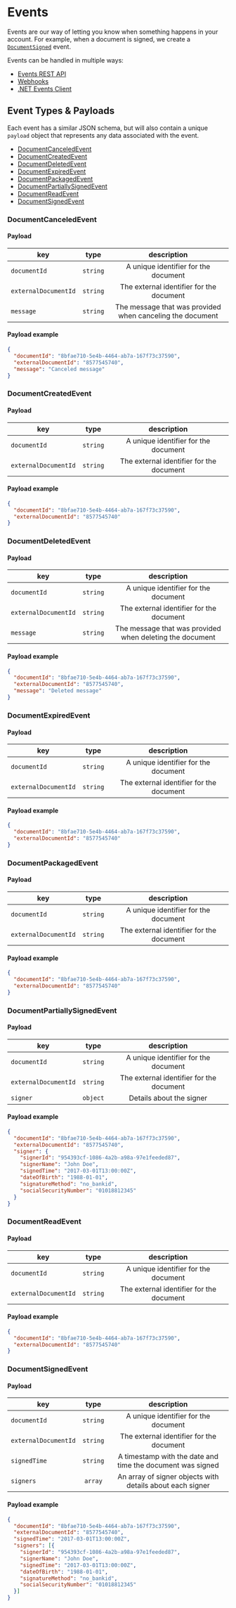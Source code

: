 # Events

Events are our way of letting you know when something happens in your account. For example, when a document is signed, we create a [`DocumentSigned`](/events/event-types-and-payloads.md#document-signed-event) event.

Events can be handled in multiple ways:

* [Events REST API](https://event-test.idfy.io)
* [Webhooks](/webhooks.md)
* [.NET Events Client](https://github.com/idfy-io/Idfy.Events.Client)

## Event Types & Payloads

Each event has a similar JSON schema, but will also contain a unique `payload` object that represents any data associated with the event.

* [DocumentCanceledEvent](#documentcanceledevent)
* [DocumentCreatedEvent](#documentcreatedevent)
* [DocumentDeletedEvent](#documentdeletedevent)
* [DocumentExpiredEvent](#documentexpiredevent)
* [DocumentPackagedEvent](#documentpackagedevent)
* [DocumentPartiallySignedEvent](#documentpartiallysignedevent)
* [DocumentReadEvent](#documentreadevent)
* [DocumentSignedEvent](#documentsignedevent)

### DocumentCanceledEvent

#### Payload

| key | type | description |
| --- | :---: | :---: |
| `documentId` | `string` | A unique identifier for the document |
| `externalDocumentId` | `string` | The external identifier for the document |
| `message` | `string` | The message that was provided when canceling the document |

#### Payload example

```json
{
  "documentId": "8bfae710-5e4b-4464-ab7a-167f73c37590",
  "externalDocumentId": "8577545740",
  "message": "Canceled message"
}
```

### DocumentCreatedEvent

#### Payload

| key | type | description |
| --- | :---: | :---: |
| `documentId` | `string` | A unique identifier for the document |
| `externalDocumentId` | `string` | The external identifier for the document |

#### Payload example

```json
{
  "documentId": "8bfae710-5e4b-4464-ab7a-167f73c37590",
  "externalDocumentId": "8577545740"
}
```

### DocumentDeletedEvent

#### Payload

| key | type | description |
| --- | :---: | :---: |
| `documentId` | `string` | A unique identifier for the document |
| `externalDocumentId` | `string` | The external identifier for the document |
| `message` | `string` | The message that was provided when deleting the document |

#### Payload example

```json
{
  "documentId": "8bfae710-5e4b-4464-ab7a-167f73c37590",
  "externalDocumentId": "8577545740",
  "message": "Deleted message"
}
```

### DocumentExpiredEvent

#### Payload

| key | type | description |
| --- | :---: | :---: |
| `documentId` | `string` | A unique identifier for the document |
| `externalDocumentId` | `string` | The external identifier for the document |

#### Payload example

```json
{
  "documentId": "8bfae710-5e4b-4464-ab7a-167f73c37590",
  "externalDocumentId": "8577545740"
}
```

### DocumentPackagedEvent

#### Payload

| key | type | description |
| --- | :---: | :---: |
| `documentId` | `string` | A unique identifier for the document |
| `externalDocumentId` | `string` | The external identifier for the document |

#### Payload example

```json
{
  "documentId": "8bfae710-5e4b-4464-ab7a-167f73c37590",
  "externalDocumentId": "8577545740"
}
```

### DocumentPartiallySignedEvent

#### Payload

| key | type | description |
| --- | :---: | :---: |
| `documentId` | `string` | A unique identifier for the document |
| `externalDocumentId` | `string` | The external identifier for the document |
| `signer` | `object` | Details about the signer |

#### Payload example

```json
{
  "documentId": "8bfae710-5e4b-4464-ab7a-167f73c37590",
  "externalDocumentId": "8577545740",
  "signer": {
    "signerId": "954393cf-1086-4a2b-a98a-97e1feeded87",
    "signerName": "John Doe",
    "signedTime": "2017-03-01T13:00:00Z",
    "dateOfBirth": "1988-01-01",
    "signatureMethod": "no_bankid",
    "socialSecurityNumber": "01018812345"
  }
}
```

### DocumentReadEvent

#### Payload

| key | type | description |
| --- | :---: | :---: |
| `documentId` | `string` | A unique identifier for the document |
| `externalDocumentId` | `string` | The external identifier for the document |

#### Payload example

```json
{
  "documentId": "8bfae710-5e4b-4464-ab7a-167f73c37590",
  "externalDocumentId": "8577545740"
}
```

### DocumentSignedEvent

#### Payload

| key | type | description |
| --- | :---: | :---: |
| `documentId` | `string` | A unique identifier for the document |
| `externalDocumentId` | `string` | The external identifier for the document |
| `signedTime` | `string` | A timestamp with the date and time the document was signed |
| `signers` | `array` | An array of signer objects with details about each signer |

#### Payload example

```json
{
  "documentId": "8bfae710-5e4b-4464-ab7a-167f73c37590",
  "externalDocumentId": "8577545740",
  "signedTime": "2017-03-01T13:00:00Z",
  "signers": [{
    "signerId": "954393cf-1086-4a2b-a98a-97e1feeded87",
    "signerName": "John Doe",
    "signedTime": "2017-03-01T13:00:00Z",
    "dateOfBirth": "1988-01-01",
    "signatureMethod": "no_bankid",
    "socialSecurityNumber": "01018812345"
  }]
}
```
